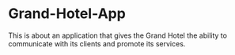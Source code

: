 # Grand-Hotel-App
This is about an application that gives the Grand Hotel the ability to communicate with its clients and promote its services.
